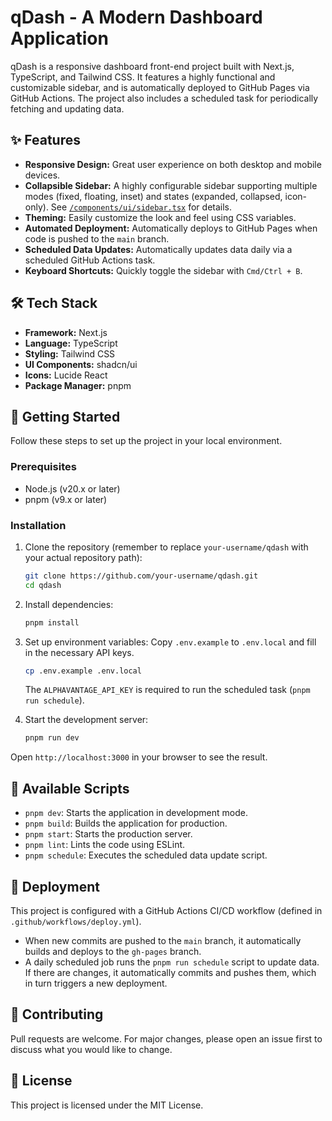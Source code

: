# qDash - A Modern Dashboard Application

qDash is a responsive dashboard front-end project built with Next.js, TypeScript, and Tailwind CSS. It features a highly functional and customizable sidebar, and is automatically deployed to GitHub Pages via GitHub Actions. The project also includes a scheduled task for periodically fetching and updating data.

## ✨ Features

*   **Responsive Design:** Great user experience on both desktop and mobile devices.
*   **Collapsible Sidebar:** A highly configurable sidebar supporting multiple modes (fixed, floating, inset) and states (expanded, collapsed, icon-only). See [`/components/ui/sidebar.tsx`](/components/ui/sidebar.tsx) for details.
*   **Theming:** Easily customize the look and feel using CSS variables.
*   **Automated Deployment:** Automatically deploys to GitHub Pages when code is pushed to the `main` branch.
*   **Scheduled Data Updates:** Automatically updates data daily via a scheduled GitHub Actions task.
*   **Keyboard Shortcuts:** Quickly toggle the sidebar with `Cmd/Ctrl + B`.

## 🛠️ Tech Stack

*   **Framework:** Next.js
*   **Language:** TypeScript
*   **Styling:** Tailwind CSS
*   **UI Components:** shadcn/ui
*   **Icons:** Lucide React
*   **Package Manager:** pnpm

## 🚀 Getting Started

Follow these steps to set up the project in your local environment.

### Prerequisites

*   Node.js (v20.x or later)
*   pnpm (v9.x or later)

### Installation

1.  Clone the repository (remember to replace `your-username/qdash` with your actual repository path):
    ```bash
    git clone https://github.com/your-username/qdash.git
    cd qdash
    ```

2.  Install dependencies:
    ```bash
    pnpm install
    ```

3.  Set up environment variables:
    Copy `.env.example` to `.env.local` and fill in the necessary API keys.
    ```bash
    cp .env.example .env.local
    ```
    The `ALPHAVANTAGE_API_KEY` is required to run the scheduled task (`pnpm run schedule`).

4.  Start the development server:
    ```bash
    pnpm run dev
    ```

Open `http://localhost:3000` in your browser to see the result.

## 📜 Available Scripts

*   `pnpm dev`: Starts the application in development mode.
*   `pnpm build`: Builds the application for production.
*   `pnpm start`: Starts the production server.
*   `pnpm lint`: Lints the code using ESLint.
*   `pnpm schedule`: Executes the scheduled data update script.

## 🚢 Deployment

This project is configured with a GitHub Actions CI/CD workflow (defined in `.github/workflows/deploy.yml`).

*   When new commits are pushed to the `main` branch, it automatically builds and deploys to the `gh-pages` branch.
*   A daily scheduled job runs the `pnpm run schedule` script to update data. If there are changes, it automatically commits and pushes them, which in turn triggers a new deployment.

## 🤝 Contributing

Pull requests are welcome. For major changes, please open an issue first to discuss what you would like to change.

## 📄 License

This project is licensed under the MIT License.
